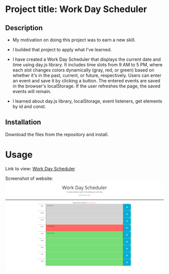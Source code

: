 # Project title: Work Day Scheduler

## Description

- My motivation on doing this project was to earn a new skill.

- I builded that project to apply what I've learned.

- I have created a Work Day Scheduler that displays the current date and time using day.js library. It includes time slots from 9 AM to 5 PM, where each slot changes colors dynamically (gray, red, or green) based on whether it's in the past, current, or future, respectively. Users can enter an event and save it by clicking a button. The entered events are saved in the browser's localStorage. If the user refreshes the page, the saved events will remain.

- I learned about day.js library, localStorage, event listeners, get elements by id and const.

## Installation

Download the files from the repository and install.

# Usage

Link to view: [Work Day Scheduler](https://mariamdawood.github.io/Work-Day-Scheduler/)

Screenshot of website:
![Coding Quiz](./assets/images/overview.png)